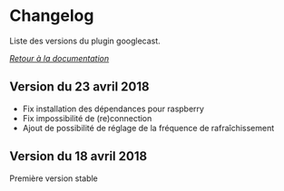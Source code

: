# Changelog

Liste des versions du plugin googlecast.

*[Retour à la documentation](index.md)*

## Version du 23 avril 2018

- Fix installation des dépendances pour raspberry
- Fix impossibilité de (re)connection
- Ajout de possibilité de réglage de la fréquence de rafraîchissement

## Version du 18 avril 2018

Première version stable
